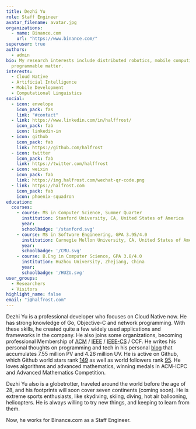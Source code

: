 ```yaml
---
title: Dezhi Yu
role: Staff Engineer
avatar_filename: avatar.jpg
organizations:
  - name: Binance.com
    url: "https://www.binance.com/"
superuser: true
authors:
  - admin
bio: My research interests include distributed robotics, mobile computing and
  programmable matter.
interests:
  - Cloud Native
  - Artificial Intelligence
  - Mobile Development
  - Computational Linguistics
social:
  - icon: envelope
    icon_pack: fas
    link: "#contact"
  - link: https://www.linkedin.com/in/halffrost/
    icon_pack: fab
    icon: linkedin-in
  - icon: github
    icon_pack: fab
    link: https://github.com/halfrost
  - icon: twitter
    icon_pack: fab
    link: https://twitter.com/halffrost
  - icon: weixin
    icon_pack: fab
    link: https://img.halfrost.com/wechat-qr-code.png
  - link: https://halfrost.com
    icon_pack: fab
    icon: phoenix-squadron
education:
  courses:
    - course: MS in Computer Science, Summer Quarter
      institution: Stanford University, CA, United States of America
      year: 
      schoolbadge: '/stanford.svg'
    - course: MS in Software Engineering, GPA 3.95/4.0
      institution: Carnegie Mellon University, CA, United States of America
      year: 
      schoolbadge: '/CMU.svg'
    - course: B.Eng in Computer Science, GPA 3.8/4.0
      institution: Huzhou University, Zhejiang, China
      year: 
      schoolbadge: '/HUZU.svg'
user_groups:
  - Researchers
  - Visitors
highlight_name: false
email: "i@halfrost.com"
---
```

Dezhi Yu is a professional developer who focuses on Cloud Native now. He has strong knowledge of Go, Objective-C and network programming. With these skills, he created quite a few widely used applications and frameworks in the company. He also joins [](https://www.acm.org/)some organizations, becoming professional Membership of [ACM](https://img.halfrost.com/certificate/ACM_memcert0104000A02030A_00.pdf) / [IEEE](https://img.halfrost.com/certificate/IEEE_MEM500_97002879.pdf) / [IEEE-CS](https://img.halfrost.com/certificate/IEEE_CS_MEMC016_97002879.pdf) / CCF. He writes his personal thoughts on programming and tech in his personal [blog](https://halfrost.com) that accumulates 7.55 million PV  and 4.26 million UV. He is active on Github, which Github world stars rank [149](https://gitstar-ranking.com/halfrost) as well as world followers rank [95](https://wangchujiang.com/github-rank/). He loves algorithms and advanced mathematics, winning medals in  ACM-ICPC  and Advanced Mathematics Competition.

Dezhi Yu also is a globetrotter, traveled around the world before the age of 28, and his footprints will soon cover seven continents (coming soon). He is extreme sports enthusiasts, like skydiving, skiing, diving, hot air ballooning, helicopters. He is always willing to try new things, and keeping to learn from them.

Now, he works for Binance.com as a Staff Engineer.
